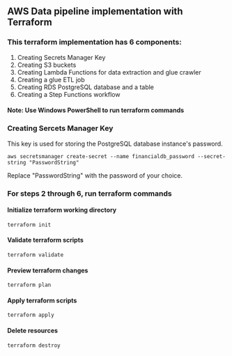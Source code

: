 ## AWS Data pipeline implementation with Terraform

### This terraform implementation has 6 components:
1. Creating Secrets Manager Key
2. Creating S3 buckets
3. Creating Lambda Functions for data extraction and glue crawler
4. Creating a glue ETL job
5. Creating RDS PostgreSQL database and a table
6. Creating a Step Functions workflow

#### Note: Use Windows PowerShell to run terraform commands

### Creating Sercets Manager Key
This key is used for storing the PostgreSQL database instance's password.
```
aws secretsmanager create-secret --name financialdb_password --secret-string "PasswordString"
```

Replace "PasswordString" with the password of your choice.

### For steps 2 through 6, run terraform commands
#### Initialize terraform working directory
```
terraform init
```

#### Validate terraform scripts
```
terraform validate
```

#### Preview terraform changes
```
terraform plan
```

#### Apply terraform scripts
```
terraform apply
```

#### Delete resources
```
terraform destroy
```
